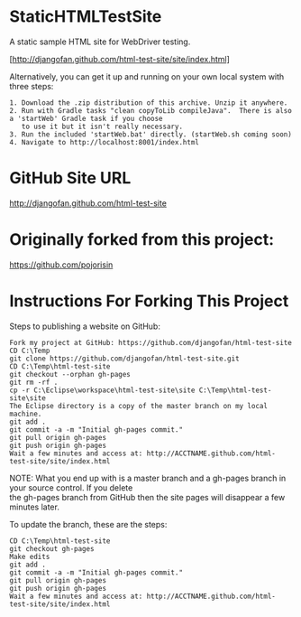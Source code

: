 StaticHTMLTestSite
==================

A static sample HTML site for WebDriver testing.

[http://djangofan.github.com/html-test-site/site/index.html]


Alternatively, you can get it up and running on your own local system with three steps:

    1. Download the .zip distribution of this archive. Unzip it anywhere.
    2. Run with Gradle tasks "clean copyToLib compileJava".  There is also a 'startWeb' Gradle task if you choose
       to use it but it isn't really necessary.
    3. Run the included 'startWeb.bat' directly. (startWeb.sh coming soon)
    4. Navigate to http://localhost:8001/index.html


GitHub Site URL
==================
http://djangofan.github.com/html-test-site


Originally forked from this project:
==================
https://github.com/pojorisin


Instructions For Forking This Project
==================

Steps to publishing a website on GitHub:

    Fork my project at GitHub: https://github.com/djangofan/html-test-site
    CD C:\Temp
    git clone https://github.com/djangofan/html-test-site.git
    CD C:\Temp\html-test-site
    git checkout --orphan gh-pages
    git rm -rf .
    cp -r C:\Eclipse\workspace\html-test-site\site C:\Temp\html-test-site\site
    The Eclipse directory is a copy of the master branch on my local machine.
    git add .
    git commit -a -m "Initial gh-pages commit."
    git pull origin gh-pages
    git push origin gh-pages
    Wait a few minutes and access at: http://ACCTNAME.github.com/html-test-site/site/index.html

NOTE: What you end up with is a master branch and a gh-pages branch in your source control. If you delete<br/>
the gh-pages branch from GitHub then the site pages will disappear a few minutes later.

To update the branch, these are the steps:

    CD C:\Temp\html-test-site
    git checkout gh-pages
    Make edits
    git add .
    git commit -a -m "Initial gh-pages commit."
    git pull origin gh-pages
    git push origin gh-pages
    Wait a few minutes and access at: http://ACCTNAME.github.com/html-test-site/site/index.html

